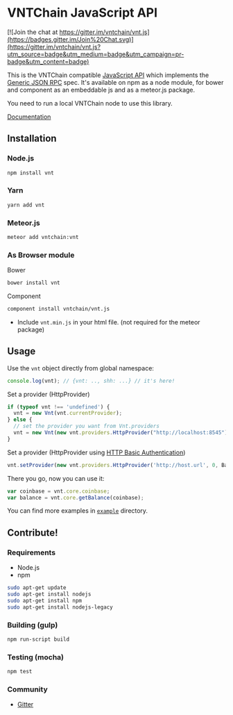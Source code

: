 # VNTChain JavaScript API

[![Join the chat at https://gitter.im/vntchain/vnt.js](https://badges.gitter.im/Join%20Chat.svg)](https://gitter.im/vntchain/vnt.js?utm_source=badge&utm_medium=badge&utm_campaign=pr-badge&utm_content=badge)

This is the VNTChain compatible [JavaScript API](https://github.com/vntchain/wiki/wiki/JavaScript-API)
which implements the [Generic JSON RPC](https://github.com/vntchain/wiki/wiki/JSON-RPC) spec. It's available on npm as a node module, for bower and component as an embeddable js and as a meteor.js package.

<!--
[![NPM version][npm-image]][npm-url] [![Build Status][travis-image]][travis-url] [![dependency status][dep-image]][dep-url] [![dev dependency status][dep-dev-image]][dep-dev-url] -->

<!-- [![browser support](https://ci.testling.com/vntchain/vntchain.js.png)](https://ci.testling.com/vntchain/vntchain.js) -->

You need to run a local VNTChain node to use this library.

[Documentation](https://github.com/vntchain/vnt.js/blob/master/doc/api-reference.md)

## Installation

### Node.js

```bash
npm install vnt
```

### Yarn

```bash
yarn add vnt
```

### Meteor.js

```bash
meteor add vntchain:vnt
```

### As Browser module
Bower

```bash
bower install vnt
```

Component

```bash
component install vntchain/vnt.js
```

* Include `vnt.min.js` in your html file. (not required for the meteor package)

## Usage
Use the `vnt` object directly from global namespace:

```js
console.log(vnt); // {vnt: .., shh: ...} // it's here!
```

Set a provider (HttpProvider)

```js
if (typeof vnt !== 'undefined') {
  vnt = new Vnt(vnt.currentProvider);
} else {
  // set the provider you want from Vnt.providers
  vnt = new Vnt(new vnt.providers.HttpProvider("http://localhost:8545"));
}
```

Set a provider (HttpProvider using [HTTP Basic Authentication](https://en.wikipedia.org/wiki/Basic_access_authentication))

```js
vnt.setProvider(new vnt.providers.HttpProvider('http://host.url', 0, BasicAuthUsername, BasicAuthPassword));
```

There you go, now you can use it:

```js
var coinbase = vnt.core.coinbase;
var balance = vnt.core.getBalance(coinbase);
```

You can find more examples in [`example`](https://github.com/vntchain/vnt.js/tree/master/example) directory.


## Contribute!

### Requirements

* Node.js
* npm

```bash
sudo apt-get update
sudo apt-get install nodejs
sudo apt-get install npm
sudo apt-get install nodejs-legacy
```

### Building (gulp)

```bash
npm run-script build
```


### Testing (mocha)

```bash
npm test
```

### Community
 - [Gitter](https://gitter.im/vntchain/vnt.js?source=orgpage)
 <!--  [Forum](https://forum.ethereum.org/categories/ethereum-js) -->


<!-- ### Other implementations
 - Python [Vnt.py](https://github.com/ethereum/vnt.py)
 - Haskell [hs-vnt](https://github.com/airalab/hs-vnt)
 - Java [vntj](https://github.com/vntj/vntj)
 - Scala [vntj-scala](https://github.com/mslinn/vntj-scala)
 - Purescript [purescript-vnt](https://github.com/f-o-a-m/purescript-vnt)
 - PHP [vnt.php](https://github.com/sc0Vu/vnt.php) -->


[npm-image]: https://badge.fury.io/js/vnt.svg
[npm-url]: https://npmjs.org/package/vnt
[travis-image]: https://travis-ci.org/ethereum/vnt.js.svg
[travis-url]: https://travis-ci.org/ethereum/vnt.js
[dep-image]: https://david-dm.org/ethereum/vnt.js.svg
[dep-url]: https://david-dm.org/ethereum/vnt.js
[dep-dev-image]: https://david-dm.org/ethereum/vnt.js/dev-status.svg
[dep-dev-url]: https://david-dm.org/ethereum/vnt.js#info=devDependencies
<!-- [coveralls-image]: https://coveralls.io/repos/ethereum/vnt.js/badge.svg?branch=master
[coveralls-url]: https://coveralls.io/r/ethereum/vnt.js?branch=master
[waffle-image]: https://badge.waffle.io/ethereum/vnt.js.svg?label=ready&title=Ready
[waffle-url]: https://waffle.io/ethereum/vnt.js -->

